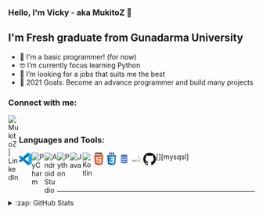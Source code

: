### Hello, I'm Vicky - aka MukitoZ 👋


## I'm Fresh graduate from Gunadarma University

- 🤔 I'm a basic programmer! (for now)
- 🤓 I’m currently focus learning Python
- 💼 I’m looking for a jobs that suits me the best
- 🥅 2021 Goals: Become an advance programmer and build many projects

### Connect with me:

[<img align="left" alt="MukitoZ | LinkedIn" width="22px" src="https://cdn.jsdelivr.net/npm/simple-icons@v3/icons/linkedin.svg" />][linkedin]

<br />

### Languages and Tools:

[<img align="left" alt="Visual Studio Code" width="26px" src="https://raw.githubusercontent.com/github/explore/80688e429a7d4ef2fca1e82350fe8e3517d3494d/topics/visual-studio-code/visual-studio-code.png" />][vscode]
[<img align="left" alt="PyCharm" width="26px" src="https://user-images.githubusercontent.com/91631855/138120687-3a9b5943-bcd8-48c5-a2c7-f218d5e65695.png"/>][pycharm]
[<img align="left" alt="Android Studio" width="26px" src="https://user-images.githubusercontent.com/91631855/138121787-4a6d5539-f34f-42e7-b744-1581dd570e62.png"/>][androidstudio]
[<img align="left" alt="Python" width="26px" src="https://user-images.githubusercontent.com/91631855/138120197-486b0403-246d-4b48-8cec-c489771dce44.png" />][python]
[<img align="left" alt="Java" width="26px" src="https://user-images.githubusercontent.com/91631855/138122366-1402c173-2807-43c8-b156-ff3faf25ecf8.png" />][java]
[<img align="left" alt="Kotlin" width="20px" src="https://user-images.githubusercontent.com/91631855/138123442-dc57c20f-c139-45ed-a722-43fc4f999423.png" />][kotlin]
[<img align="left" alt="HTML5" width="26px" src="https://raw.githubusercontent.com/github/explore/80688e429a7d4ef2fca1e82350fe8e3517d3494d/topics/html/html.png" />][html5]
[<img align="left" alt="CSS3" width="26px" src="https://raw.githubusercontent.com/github/explore/80688e429a7d4ef2fca1e82350fe8e3517d3494d/topics/css/css.png" />][css3]
[<img align="left" alt="SQL" width="26px" src="https://raw.githubusercontent.com/github/explore/80688e429a7d4ef2fca1e82350fe8e3517d3494d/topics/sql/sql.png" />][sql]
[<img align="left" alt="MySQL" width="26px" src="https://raw.githubusercontent.com/github/explore/80688e429a7d4ef2fca1e82350fe8e3517d3494d/topics/mysql/mysql.png" />][mysqsl]
[<img align="left" alt="GitHub" width="26px" src="https://raw.githubusercontent.com/github/explore/78df643247d429f6cc873026c0622819ad797942/topics/github/github.png" />][github]

<br />
<br />

---


<details>
  <summary>:zap: GitHub Stats</summary>

  [![MukitoZ's GitHub stats](https://github-readme-stats.vercel.app/api?username=MukitoZ)](githubstats)

</details>

[linkedin]: https://www.linkedin.com/in/muhammad-vicky-julianto-1b67ba174/
[vscode]: https://code.visualstudio.com/
[pycharm]: https://www.jetbrains.com/pycharm/
[androidstudio]: https://developer.android.com/studio
[python]: https://www.python.org/
[java]: https://www.java.com/en/
[kotlin]: https://kotlinlang.org/
[html5]: https://en.wikipedia.org/wiki/HTML5
[css3]: https://en.wikipedia.org/wiki/CSS
[sql]: https://en.wikipedia.org/wiki/SQL
[mysql]: https://www.mysql.com/
[github]: https://github.com/
[githubstats]: https://github.com/anuraghazra/github-readme-stats
